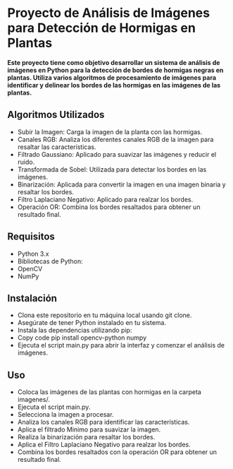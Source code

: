 # Proyecto de Análisis de Imágenes para Detección de Hormigas en Plantas
**Este proyecto tiene como objetivo desarrollar un sistema de análisis de imágenes en Python para la detección de bordes de hormigas negras en plantas. Utiliza varios algoritmos de procesamiento de imágenes para identificar y delinear los bordes de las hormigas en las imágenes de las plantas.**

## Algoritmos Utilizados
- Subir la Imagen: Carga la imagen de la planta con las hormigas.
- Canales RGB: Analiza los diferentes canales RGB de la imagen para resaltar las características.
- Filtrado Gaussiano: Aplicado para suavizar las imágenes y reducir el ruido.
- Transformada de Sobel: Utilizada para detectar los bordes en las imágenes.
- Binarización: Aplicada para convertir la imagen en una imagen binaria y resaltar los bordes.
- Filtro Laplaciano Negativo: Aplicado para realzar los bordes.
- Operación OR: Combina los bordes resaltados para obtener un resultado final.
## Requisitos
- Python 3.x
- Bibliotecas de Python:
- OpenCV
- NumPy
## Instalación
- Clona este repositorio en tu máquina local usando git clone.
- Asegúrate de tener Python instalado en tu sistema.
- Instala las dependencias utilizando pip:
- Copy code pip install opencv-python numpy
- Ejecuta el script main.py para abrir la interfaz y comenzar el análisis de imágenes.

## Uso
- Coloca las imágenes de las plantas con hormigas en la carpeta imagenes/.
- Ejecuta el script main.py.
- Selecciona la imagen a procesar.
- Analiza los canales RGB para identificar las características.
- Aplica el filtrado Minimo para suavizar la imagen.
- Realiza la binarización para resaltar los bordes.
- Aplica el Filtro Laplaciano Negativo para realzar los bordes.
- Combina los bordes resaltados con la operación OR para obtener un resultado final.
